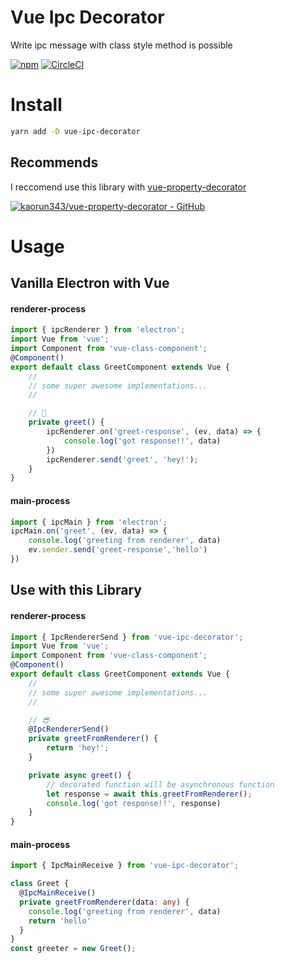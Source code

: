 # Vue Ipc Decorator
Write ipc message with class style method is possible

[![npm](https://badge.fury.io/js/vue-ipc-decorator.svg)](https://www.npmjs.com/package/vue-ipc-decorator) [![CircleCI](https://circleci.com/gh/Angeart/sapphire-cpp/tree/master.svg?style=shield)](https://circleci.com/gh/Angeart/sapphire-cpp/tree/master)
# Install
```bash
yarn add -D vue-ipc-decorator
```

## Recommends
I reccomend use this library with [vue-property-decorator](https://github.com/kaorun343/vue-property-decorator)

[![kaorun343/vue-property-decorator - GitHub](https://gh-card.dev/repos/kaorun343/vue-property-decorator.svg)](https://github.com/kaorun343/vue-property-decorator)

# Usage
## Vanilla Electron with Vue
#### renderer-process
```ts
import { ipcRenderer } from 'electron';
import Vue from 'vue';
import Component from 'vue-class-component';
@Component()
export default class GreetComponent extends Vue {
    //
    // some super awesome implementations...
    //

    // 🤔
    private greet() {
        ipcRenderer.on('greet-response', (ev, data) => {
            console.log('got response!!', data)
        })
        ipcRenderer.send('greet', 'hey!');
    }
}
```
#### main-process
```ts
import { ipcMain } from 'electron';
ipcMain.on('greet', (ev, data) => {
    console.log('greeting from renderer', data)
    ev.sender.send('greet-response','hello')
})
```

## Use with this Library
#### renderer-process
```ts
import { IpcRendererSend } from 'vue-ipc-decorator';
import Vue from 'vue';
import Component from 'vue-class-component';
@Component()
export default class GreetComponent extends Vue {
    //
    // some super awesome implementations...
    //

    // 😎
    @IpcRendererSend()
    private greetFromRenderer() {
        return 'hey!';
    }

    private async greet() {
        // decorated function will be asynchronous function
        let response = await this.greetFromRenderer();
        console.log('got response!!', response)
    }
}
```
#### main-process
```ts
import { IpcMainReceive } from 'vue-ipc-decorator';

class Greet {
  @IpcMainReceive()
  private greetFromRenderer(data: any) {
    console.log('greeting from renderer', data)
    return 'hello'
  }
}
const greeter = new Greet();
```